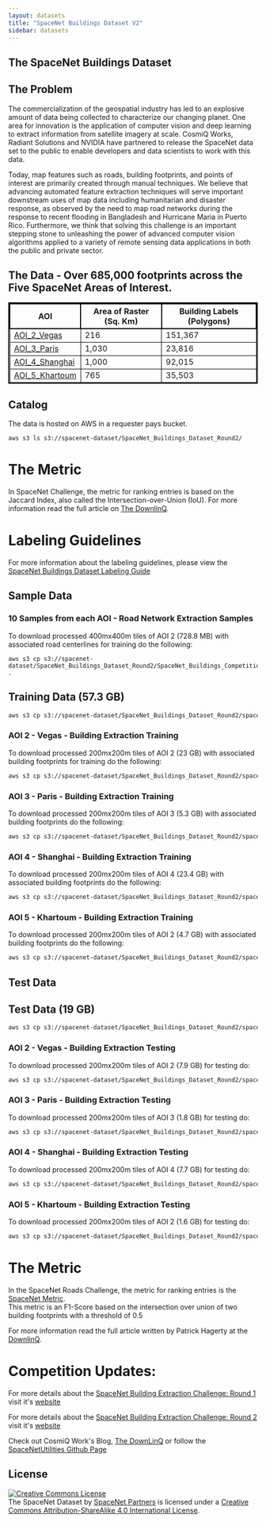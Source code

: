 ```yaml
---
layout: datasets
title: "SpaceNet Buildings Dataset V2"
sidebar: datasets
---
```


## The SpaceNet Buildings Dataset


## The Problem
The commercialization of the geospatial industry has led to an explosive amount of data being collected to characterize our changing planet. One area for innovation is the application of computer vision and deep learning to extract information from satellite imagery at scale. CosmiQ Works, Radiant Solutions and NVIDIA have partnered to release the SpaceNet data set to the public to enable developers and data scientists to work with this data.

Today, map features such as roads, building footprints, and points of interest are primarily created through manual techniques. We believe that advancing automated feature extraction techniques will serve important downstream uses of map data including humanitarian and disaster response, as observed by the need to map road networks during the response to recent flooding in Bangladesh and Hurricane Maria in Puerto Rico. Furthermore, we think that solving this challenge is an important stepping stone to unleashing the power of advanced computer vision algorithms applied to a variety of remote sensing data applications in both the public and private sector.




## The Data - Over 685,000 footprints across the Five SpaceNet Areas of Interest.



<style> table{
    border-collapse: collapse;
    border-spacing: 0;
    border:2px solid #000000;
}

th{
    border:2px solid #000000;
}

td{
    border:1px solid #000000;
}
</style>



|  AOI            | Area of Raster (Sq. Km) | Building Labels (Polygons) | 
|----------------|-------------------------|----------------------------|
| [AOI_2_Vegas](/AOI_Lists/AOI_2_Vegas.html)     | 216                     | 151,367                    |
| [AOI_3_Paris](/AOI_Lists/AOI_3_Paris.html)    | 1,030                   | 23,816                     |
| [AOI_4_Shanghai](/AOI_Lists/AOI_4_Shanghai.html) | 1,000                   | 92,015                     |
| [AOI_5_Khartoum](/AOI_Lists/AOI_5_Khartoum.html) | 765                     | 35,503                    |


## Catalog
The data is hosted on AWS in a requester pays bucket.
```commandline
aws s3 ls s3://spacenet-dataset/SpaceNet_Buildings_Dataset_Round2/
```

# The Metric
In SpaceNet Challenge, the metric for ranking entries is based on the Jaccard Index, also called the Intersection-over-Union (IoU).
For more information read the full article on [The DownlinQ](https://medium.com/the-downlinq/the-spacenet-metric-612183cc2ddb).

# Labeling Guidelines
For more information about the labeling guidelines, please view the [SpaceNet Buildings Dataset Labeling Guide](/assets/docs/SpaceNetBuildings_labeling_rules_v1.html)

## Sample Data
### 10 Samples from each AOI -  Road Network Extraction Samples
To download processed 400mx400m tiles of AOI 2 (728.8 MB) with associated road centerlines for training do the following:
```
aws s3 cp s3://spacenet-dataset/SpaceNet_Buildings_Dataset_Round2/SpaceNet_Buildings_Competition_Round2_Sample.tar.gz .
```



## Training Data (57.3 GB)
```bash
aws s3 cp s3://spacenet-dataset/SpaceNet_Buildings_Dataset_Round2/spacenetV2_Train/ . --recursive 
```
### AOI 2 - Vegas -  Building Extraction Training
To download processed 200mx200m tiles of AOI 2 (23 GB) with associated building footprints for training do the following:
```bash
aws s3 cp s3://spacenet-dataset/SpaceNet_Buildings_Dataset_Round2/spacenetV2_Train/AOI_2_Vegas_Train.tar.gz .
```

### AOI 3 - Paris - Building Extraction Training
To download processed 200mx200m tiles of AOI 3 (5.3 GB) with associated building footprints do the following:
```bash
aws s3 cp s3://spacenet-dataset/SpaceNet_Buildings_Dataset_Round2/spacenetV2_Train/AOI_3_Paris_Train.tar.gz .
```

### AOI 4 - Shanghai - Building Extraction Training
To download processed 200mx200m tiles of AOI 4 (23.4 GB) with associated building footprints do the following:
```bash
aws s3 cp s3://spacenet-dataset/SpaceNet_Buildings_Dataset_Round2/spacenetV2_Train/AOI_4_Shanghai_Train.tar.gz .
```

### AOI 5 - Khartoum - Building Extraction Training
To download processed 200mx200m tiles of AOI 2 (4.7 GB) with associated building footprints do the following:
```bash
aws s3 cp s3://spacenet-dataset/SpaceNet_Buildings_Dataset_Round2/spacenetV2_Train/AOI_5_Khartoum_Train.tar.gz .
```


## Test Data
## Test Data (19 GB)
```bash
aws s3 cp s3://spacenet-dataset/SpaceNet_Buildings_Dataset_Round2/spacenetV2_Test/ . --recursive 
```

### AOI 2 - Vegas - Building Extraction Testing
To download processed 200mx200m tiles of AOI 2 (7.9 GB) for testing do:
```bash
aws s3 cp s3://spacenet-dataset/SpaceNet_Buildings_Dataset_Round2/spacenetV2_Test/AOI_2_Vegas_Test_public.tar.gz .
```

### AOI 3 - Paris - Building Extraction Testing
To download processed 200mx200m tiles of AOI 3 (1.8 GB) for testing do:
```bash
aws s3 cp s3://spacenet-dataset/SpaceNet_Buildings_Dataset_Round2/spacenetV2_Test/AOI_3_Paris_Test_public.tar.gz .
```

### AOI 4 - Shanghai - Building Extraction Testing
To download processed 200mx200m tiles of AOI 4 (7.7 GB) for testing do:
```bash
aws s3 cp s3://spacenet-dataset/SpaceNet_Buildings_Dataset_Round2/spacenetV2_Test/AOI_4_Shanghai_Test_public.tar.gz .
```

### AOI 5 - Khartoum - Building Extraction Testing
To download processed 200mx200m tiles of AOI 2 (1.6 GB) for testing do:
```bash
aws s3 cp s3://spacenet-dataset/SpaceNet_Buildings_Dataset_Round2/spacenetV2_Test/AOI_5_Khartoum_Test_public.tar.gz .
```

# The Metric
In the SpaceNet Roads Challenge, the metric for ranking entries is the [SpaceNet Metric](https://medium.com/the-downlinq/the-spacenet-metric-612183cc2ddb).  
This metric is an F1-Score based on  the intersection over union of two building footprints with a threshold of 0.5


For more information read the full article written by Patrick Hagerty at the [DownlinQ](https://medium.com/the-downlinq/the-spacenet-metric-612183cc2ddb).  

# Competition Updates:

For more details about the [SpaceNet Building Extraction Challenge: Round 1](/Competitions/Competition1.html)  visit it's [website](/Competitions/Competition1.html)  

For more details about the [SpaceNet Building Extraction Challenge: Round 2](/Competitions/Competition2.html)  visit it's [website](/Competitions/Competition2.html)  

Check out CosmiQ Work's Blog, [The DownLinQ](https://medium.com/the-downlinq)
or follow the [SpaceNetUtilities Github Page](https://github.com/SpaceNetChallenge/utilities)



## License
<a rel="license" href="http://creativecommons.org/licenses/by-sa/4.0/"><img alt="Creative Commons License" style="border-width:0" src="https://i.creativecommons.org/l/by-sa/4.0/88x31.png" /></a><br /><span xmlns:dct="http://purl.org/dc/terms/" href="http://purl.org/dc/dcmitype/Dataset" property="dct:title" rel="dct:type">The SpaceNet Dataset</span> by <a xmlns:cc="http://creativecommons.org/ns#" href="https://spacenetchallenge.github.io/" property="cc:attributionName" rel="cc:attributionURL">SpaceNet Partners</a> is licensed under a <a rel="license" href="http://creativecommons.org/licenses/by-sa/4.0/">Creative Commons Attribution-ShareAlike 4.0 International License</a>.
